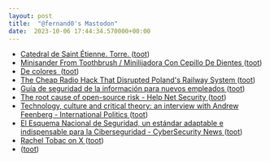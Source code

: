 ```yaml
---
layout: post
title:  "@fernand0's Mastodon"
date:  2023-10-06 17:44:34.570000+00:00
---
```

*  [Catedral de Saint Étienne. Torre. ](https://www.flickr.com/photos/fernand0/53235607237) ([toot](https://mastodon.social/@fernand0/111189313096108658))
*  [Minisander From Toothbrush / Minilijadora Con Cepillo De Dientes ](https://www.instructables.com/Minisander-From-Toothbrush-Minilijadora-Con-Cepill) ([toot](https://mastodon.social/@fernand0/111189276982928414))
*  [De colores  ](https://avecesunafoto.wordpress.com/2023/10/06/de-colores) ([toot](https://mastodon.social/@fernand0/111189238068730018))
*  [The Cheap Radio Hack That Disrupted Poland's Railway System ](https://www.wired.com/story/poland-train-radio-stop-attack) ([toot](https://mastodon.social/@fernand0/111189017617250682))
*  [Guía de seguridad de la información para nuevos empleados ](https://www.kaspersky.es/blog/security-awareness-basic-instruction/25569) ([toot](https://mastodon.social/@fernand0/111188790462494747))
*  [The root cause of open-source risk - Help Net Security ](https://www.helpnetsecurity.com/2023/10/05/root-cause-open-source-risk) ([toot](https://mastodon.social/@fernand0/111188631340722869))
*  [Technology, culture and critical theory: an interview with Andrew Feenberg - International Politics ](https://link.springer.com/article/10.1057/s41311-023-00469-) ([toot](https://mastodon.social/@fernand0/111188280973658164))
*  [El Esquema Nacional de Seguridad, un estándar adaptable e indispensable para la Ciberseguridad - CyberSecurity News ](https://cybersecuritynews.es/el-esquema-nacional-de-seguridad-un-estandar-adaptable-e-indispensable-para-la-ciberseguridad) ([toot](https://mastodon.social/@fernand0/111188006973327278))
*  [Rachel Tobac on X ](https://twitter.com/RachelTobac/status/170180102594097179) ([toot](https://mastodon.social/@fernand0/111187775355104616))
*  [ ](https://mastodon.social/users/fernand0/statuses/111187705962460035/activity) ([toot](https://mastodon.social/users/fernand0/statuses/111187705962460035/activity))
